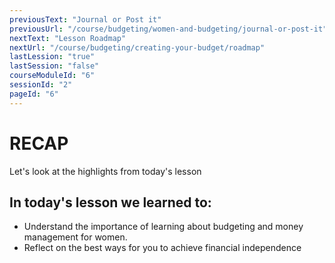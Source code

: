 ```yaml
---
previousText: "Journal or Post it"
previousUrl: "/course/budgeting/women-and-budgeting/journal-or-post-it"
nextText: "Lesson Roadmap"
nextUrl: "/course/budgeting/creating-your-budget/roadmap"
lastLession: "true"
lastSession: "false"
courseModuleId: "6"
sessionId: "2"
pageId: "6"
---
```



# RECAP

<sparkle-character-intro position="right" character="jen">
Let's look at the highlights from today's lesson
</sparkle-character-intro>

## In today's lesson we learned to: 
- Understand the importance of learning about budgeting and money management for women.
- Reflect on the best ways for you to achieve financial independence

